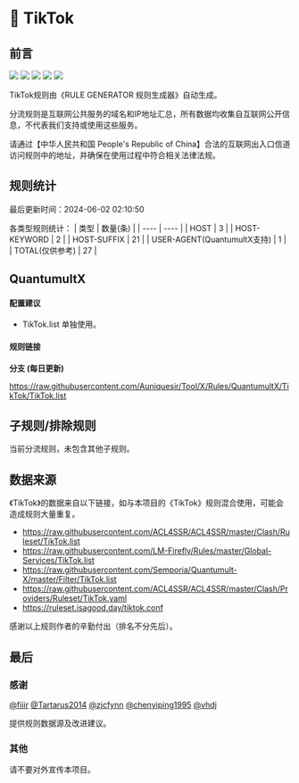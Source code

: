 # 🧸 TikTok

## 前言

![](https://shields.io/badge/-移除重复规则-ff69b4) ![](https://shields.io/badge/-DOMAIN与DOMAIN--SUFFIX合并-green) ![](https://shields.io/badge/-DOMAIN--SUFFIX间合并-critical) ![](https://shields.io/badge/-DOMAIN--SUFFIX与DOMAIN--KEYWORD合并-blue) ![](https://shields.io/badge/-IP--CIDR(6)合并-blueviolet) 

TikTok规则由《RULE GENERATOR 规则生成器》自动生成。

分流规则是互联网公共服务的域名和IP地址汇总，所有数据均收集自互联网公开信息，不代表我们支持或使用这些服务。

请通过【中华人民共和国 People's Republic of China】合法的互联网出入口信道访问规则中的地址，并确保在使用过程中符合相关法律法规。

## 规则统计

最后更新时间：2024-06-02 02:10:50

各类型规则统计：
| 类型 | 数量(条)  | 
| ---- | ----  |
| HOST | 3  | 
| HOST-KEYWORD | 2  | 
| HOST-SUFFIX | 21  | 
| USER-AGENT(QuantumultX支持) | 1  | 
| TOTAL(仅供参考) | 27  | 


## QuantumultX 

#### 配置建议
- TikTok.list 单独使用。

#### 规则链接
**分支 (每日更新)**

https://raw.githubusercontent.com/Auniquesir/Tool/X/Rules/QuantumultX/TikTok/TikTok.list











## 子规则/排除规则


当前分流规则，未包含其他子规则。

## 数据来源

《TikTok》的数据来自以下链接，如与本项目的《TikTok》规则混合使用，可能会造成规则大量重复。

- https://raw.githubusercontent.com/ACL4SSR/ACL4SSR/master/Clash/Ruleset/TikTok.list
- https://raw.githubusercontent.com/LM-Firefly/Rules/master/Global-Services/TikTok.list
- https://raw.githubusercontent.com/Semporia/Quantumult-X/master/Filter/TikTok.list
- https://raw.githubusercontent.com/ACL4SSR/ACL4SSR/master/Clash/Providers/Ruleset/TikTok.yaml
- https://ruleset.isagood.day/tiktok.conf


感谢以上规则作者的辛勤付出（排名不分先后）。

## 最后

### 感谢

[@fiiir](https://github.com/fiiir) [@Tartarus2014](https://github.com/Tartarus2014) [@zjcfynn](https://github.com/zjcfynn) [@chenyiping1995](https://github.com/chenyiping1995) [@vhdj](https://github.com/vhdj)

提供规则数据源及改进建议。

### 其他

请不要对外宣传本项目。